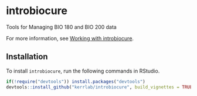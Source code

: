 <!-- README.md is generated from README.Rmd. Please edit that file -->
introbiocure
============

Tools for Managing BIO 180 and BIO 200 data

For more information, see [Working with introbiocure](https://github.com/KerrLab/introbiocure/blob/master/vignettes/working_with_introbiocure.Rmd).

Installation
------------

To install `introbiocure`, run the following commands in RStudio.

``` r
if(!require("devtools")) install.packages("devtools")
devtools::install_github("kerrlab/introbiocure", build_vignettes = TRUE)
```
